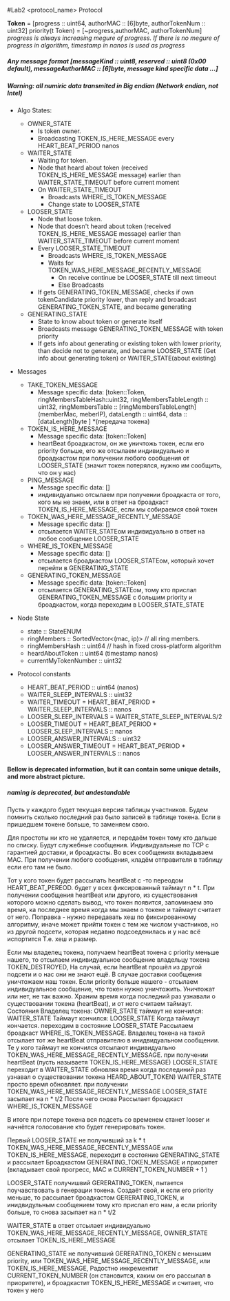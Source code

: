 #Lab2 <protocol_name> Protocol

**Token** = [progress :: uint64, authorMAC :: [6]byte, authorTokenNum :: uint32]
priority(t Token) = [~progress,authorMAC, authorTokenNum]
*progress is always increasing megure of progress. If there is no megure of progress in algorithm, timestamp in nanos is used as progress*

##### Any message format [messageKind :: uint8, reserved :: uint8 (0x00 default), messageAuthorMAC :: [6]byte, message kind specific data ...]

##### Warning: all numiric data transmited in Big endian (Network endian, not Intel)
* Algo States:
  * OWNER_STATE
    * Is token owner. 
    * Broadcasting TOKEN_IS_HERE_MESSAGE every HEART_BEAT_PERIOD nanos
  * WAITER_STATE
    * Waiting for token. 
    * Node that heard about token (received TOKEN_IS_HERE_MESSAGE message) earlier than WAITER_STATE_TIMEOUT before current moment
    * On WAITER_STATE_TIMEOUT 
      * Broadcasts WHERE_IS_TOKEN_MESSAGE
      * Change state to LOOSER_STATE
  * LOOSER_STATE
    * Node that loose token.
    * Node that doesn't heard about token (received TOKEN_IS_HERE_MESSAGE message) earlier than WAITER_STATE_TIMEOUT before current moment
    * Every LOOSER_STATE_TIMEOUT
      * Broadcasts WHERE_IS_TOKEN_MESSAGE
      * Waits for TOKEN_WAS_HERE_MESSAGE_RECENTLY_MESSAGE
        * On receive continue be LOOSER_STATE till next timeout
        * Else Broadcasts
    * If gets GENERATING_TOKEN_MESSAGE, checks if own tokenCandidate priority lower, than reply and broadcast GENERATING_TOKEN_STATE, and became generating
  * GENERATING_STATE
    * State to know about token or generate itself
    * Broadcasts message GENERATING_TOKEN_MESSAGE with token priority
    * If gets info about generating or existing token with lower priority, than decide not to generate, and became LOOSER_STATE (Get info about generating token)  or WAITER_STATE(about existing)


* Messages
  * TAKE_TOKEN_MESSAGE 
    * Message specific data: [token::Token, ringMembersTableHash::uint32, ringMembersTableLength :: uint32, ringMembersTable :: [ringMembersTableLength](memberMac, meberIP), dataLength :: uint64, data :: [dataLength]byte ]
    *(передача токена)
  * TOKEN_IS_HERE_MESSAGE 
    * Message specific data: [token::Token]
    * heartBeat броадкастом, он же уничтожь токен, если его priority больше, его же отсылаем индивидуально и броадкастом при получении любого сообщения от LOOSER_STATE (значит токен потерялся, нужно им сообщить, что он у нас) 
  * PING_MESSAGE
    * Message specific data: []
    * индивидуально отсылаем при получении броадкаста от того, кого мы не знаем, или в ответ на броадкаст TOKEN_IS_HERE_MESSAGE, если мы собираемся свой токен
  * TOKEN_WAS_HERE_MESSAGE_RECENTLY_MESSAGE 
    * Message specific data: []
    * отсылается WAITER_STATEом индивидуально в ответ на любое сообщение LOOSER_STATE
  * WHERE_IS_TOKEN_MESSAGE 
    * Message specific data: []
    * отсылается броадкастом LOOSER_STATEом, который хочет перейти в GENERATING_STATE
  * GENERATING_TOKEN_MESSAGE 
    * Message specific data: [token::Token]
    * отсылается GENERATING_STATEом, тому кто прислал GENERATING_TOKEN_MESSAGE с большим priority и броадкастом, когда переходим в LOOSER_STATE_STATE

* Node State
  * state :: StateENUM
  * ringMembers :: SortedVector<(mac, ip)>  // all ring members. 
  * ringMembersHash :: uint64 // hash in fixed cross-platform algorithm
  * heardAboutToken :: uint64 (timestamp nanos)
  * currentMyTokenNumber :: uint32

* Protocol constants
  * HEART_BEAT_PERIOD :: uint64 (nanos)
  * WAITER_SLEEP_INTERVALS :: uint32
  * WAITER_TIMEOUT = HEART_BEAT_PERIOD * WAITER_SLEEP_INTERVALS :: nanos
  * LOOSER_SLEEP_INTERVALS = WAITER_STATE_SLEEP_INTERVALS/2
  * LOOSER_TIMEOUT = HEART_BEAT_PERIOD * LOOSER_SLEEP_INTERVALS :: nanos
  * LOOSER_ANSWER_INTERVALS  :: uint32
  * LOOSER_ANSWER_TIMEOUT = HEART_BEAT_PERIOD * LOOSER_ANSWER_INTERVALS :: nanos

#### Bellow is deprecated information, but it can contain some unique details, and more abstract picture.
##### naming is deprecated, but andestandable

Пусть у каждого будет текущая версия таблицы участников. 
Будем помнить сколько последний раз было записей в таблице токена. Если в пришедшем токене больше, то заменяем свою.

Для простоты ни кто не удаляется, и передаём токен тому кто дальше по списку.  Будут служебные сообщения. Индивидуальные по TCP с гарантией доставки, и броадкасты.  Во всех сообщениях вкладываем МАС. При получении любого сообщения, кладём отправителя в таблицу если его там не было.  

Тот у кого токен будет рассылать heartBeat с -то переодом HEART_BEAT_PEREOD.
будет у всех фиксированный таймаут n * t.
При получении сообщения heartBeat или другого, из существования которого можно сделать вывод, что токен появится, запоминаем это время, ка последнее время когда мы знаем о токене и таймаут считает от него.
Поправка - нужно передавать хеш по фиксированному алгоритму, иначе может прийти токен с тем же числом участников, но из другой подсети, которая недавно подсоеденилась и у нас всё испортится
Т.е. хеш и размер.


Если мы владелец токена, получаем heartBeat токена с priority меньше нашего, то отсылаем индивидуальное сообщение владельцу токена TOKEN_DESTROYED, На случай, если heartBeat прошёл из другой подсети и о нас они не знают ещё. В случае доставки сообщения уничтожаем наш токен. 
Если priority больше нашего - отсылаем индивидуальное сообщение, что токен нужно уничтожить. Уничтожат или нет, не так важно.
Храним время когда последний раз узнавали о существовании токена (heartBeat), и от него считаем таймаут. 
Состояния
Владелец токена: OWNER_STATE
таймаут не кончился: WAITER_STATE
Таймаут кончился: LOOSER_STATE
Когда таймаут кончается. переходим в состояние LOOSER_STATE Рассылаем броадкаст 
WHERE_IS_TOKEN_MESSAGE. Владелец токена на такой отсылает тот же heartBeat отправителю в инидвидуальном сообщении. Те у кого таймаут не кончился отсылают индивидуально TOKEN_WAS_HERE_MESSAGE_RECENTLY_MESSAGE.
при получении heartBeat (пусть называетя TOKEN_IS_HERE_MESSAGE)
LOOSER_STATE переходит в WAITER_STATE обновляя время когда послединий раз узнавал о существовании токена HEARD_ABOUT_TOKEN)
WAITER_STATE просто время обновляет.
при получении TOKEN_WAS_HERE_MESSAGE_RECENTLY_MESSAGE
LOOSER_STATE засыпает на n * t/2
После чего снова Рассылает броадкаст 
WHERE_IS_TOKEN_MESSAGE

В итоге при потере токена вся подсеть со временем станет looser и начнётся голосование кто будет генерировать токен.

Первый LOOSER_STATE не получивший за k * t TOKEN_WAS_HERE_MESSAGE_RECENTLY_MESSAGE или TOKEN_IS_HERE_MESSAGE, переходит в состояние GENERATING_STATE и рассылает Броадкастом GENERATING_TOKEN_MESSAGE и приоритет (вкладывает свой прогресс, МАС и CURRENT_TOKEN_NUMBER + 1 )

LOOSER_STATE получишвий GERERATING_TOKEN, пытается поучавствовать в генерации токена. Создаёт свой, и если его priority меньше, то рассылает броадкастом GERERATING_TOKEN, и инидвидульным сообщением тому кто прислал его нам, а если priority больше, то снова засыпает на n * t/2 

WAITER_STATE в ответ отсылает индивидуально TOKEN_WAS_HERE_MESSAGE_RECENTLY_MESSAGE, 
OWNER_STATE отсылает TOKEN_IS_HERE_MESSAGE

GENERATING_STATE не получивший GERERATING_TOKEN с меньшим priority, или TOKEN_WAS_HERE_MESSAGE_RECENTLY_MESSAGE, или TOKEN_IS_HERE_MESSAGE, Радостно инкрементит CURRENT_TOKEN_NUMBER (он становится, каким он его рассылал в приоритете), и броадкастит TOKEN_IS_HERE_MESSAGE и считает, что токен у него


